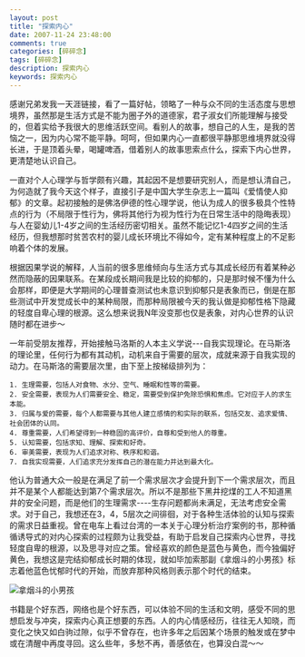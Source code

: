 ```yaml
---
layout: post
title: "探索内心"
date: 2007-11-24 23:48:00
comments: true
categories: [碎碎念]
tags: [碎碎念]
description: 探索内心
keywords: 探索内心
---
```


感谢兄弟发我一天涯链接，看了一篇好帖，领略了一种与众不同的生活态度与思想境界，虽然那是生活方式是不能为圈子外的道德家，君子淑女们所能理解与接受的，但着实给予我很大的思维活跃空间。看别人的故事，想自己的人生，是我的苦恼之一，因为内心常不能平静。呵呵，但如果内心一直都很平静那思维境界就没得长进，于是顶着头晕，喝罐啤酒，借着别人的故事思索点什么，探索下内心世界，更清楚地认识自己。

一直对个人心理学与哲学颇有兴趣，其起因不是想要研究别人，而是想认清自己，为何造就了我今天这个样子，直接引子是中国大学生杂志上一篇叫《爱情使人抑郁》的文章。起初接触的是佛洛伊德的性心理学说，他认为成人的很多极具个性特点的行为（不局限于性行为，佛将其他行为视为性行为在日常生活中的隐晦表现）与人在婴幼儿1-4岁之间的生活经历密切相关。虽然不能记忆1-4四岁之间的生活经历，但我想那时贫苦农村的婴儿成长环境比不得如今，定有某种程度上的不足影响着个体的发展。

<!--more-->

根据因果学说的解释，人当前的很多思维倾向与生活方式与其成长经历有着某种必然而隐蔽的因果联系。在某段成长期间我是比较的抑郁的，只是那时候不懂为什么会那样，即便是大学期间的心理普查测试也未意识到抑郁只是表象而已，倒是在那些测试中开发觉成长中的某种局限，而那种局限被今天的我认做是抑郁性格下隐藏的轻度自卑心理的根源。这么想来说我N年没变那也仅是表象，对内心世界的认识随时都在进步～

一年前受朋友推荐，开始接触马洛斯的人本主义学说---自我实现理论。在马斯洛的理论里，任何行为都有其动机，动机来自于需要的层次，成就来源于自我实现的动力。在马斯洛的需要层次里，由下至上按梯级排列为：

    1. 生理需要，包括人对食物、水分、空气、睡眠和性等的需要。
    2. 安全需要，表现为人们需要安全、稳定，需要受到保护免除恐惧和焦虑。它对应于人的求生本能。
    3. 归属与爱的需要，每个人都需要与其他人建立感情的和实际的联系，包括交友、追求爱情、社会团体的认同。
    4. 尊重需要，人们希望得到一种稳固的高评价，自尊和受到他人的尊重。
    5. 认知需要，包括求知、理解、探索和好奇。
    6. 审美需要，表现为人们追求对称、秩序和和谐。
    7. 自我实现需要，人们追求充分发挥自己的潜在能力并达到最大化。

他认为普通大众一般是在满足了前一个需求层次才会提升到下一个需求层次，而且并不是某个人都能达到第7个需求层次。所以不是那些下黑井挖煤的工人不知道黑井的安全问题，而是他们的生理需求----生存问题都尚未满足，无法考虑安全需求。对于自己，我想还在3，4，5层次之间徘徊，对于各种生活体验的认知与探索的需求日益重视。曾在电车上看过台湾的一本关于心理分析治疗案例的书，那种循循诱导式的对内心探索的过程颇为让我受益，有助于启发自己探索内心世界，寻找轻度自卑的根源，以及思寻对应之策。曾经喜欢的颜色是蓝色与黄色，而今独偏好黄色，我想这是完结抑郁成长时期的体现，就如毕加索那副《拿烟斗的小男孩》标志着他蓝色忧郁时代的开始，而放弃那种风格则表示那个时代的结束。

![拿烟斗的小男孩](http://art.ce.cn/pphq/201403/03/W020140303589191101514.jpg)

书籍是个好东西，网络也是个好东西，可以体验不同的生活和文明，感受不同的思想启发与冲突，探索内心真正想要的东西。人的内心情感经历，往往无人知晓，而变化之快又如白驹过隙，似乎不曾存在，也许多年之后因某个场景的触发或在梦中或在清醒中再度寻回。这么些年，多愁不再，善感依在，也算没白混～～
